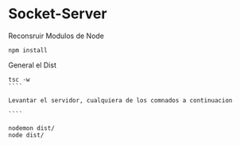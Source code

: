 

# Socket-Server

Reconsruir Modulos de Node
````
npm install
 `````
 General el Dist

 `````
 tsc -w
 ````

 Levantar el servidor, cualquiera de los comnados a continuacion

 ````

 nodemon dist/
 node dist/